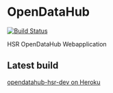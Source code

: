 # OpenDataHub
[![Build Status](https://travis-ci.org/hsr-ba-fs15-dat/opendatahub.svg?branch=master)](https://travis-ci.org/hsr-ba-fs15-dat/opendatahub)

HSR OpenDataHub Webapplication

## Latest build
[opendatahub-hsr-dev on Heroku](https://opendatahub-hsr-dev.herokuapp.com/)
